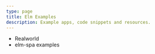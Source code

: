 ```yaml
---
type: page
title: Elm Examples
description: Example apps, code snippets and resources.
---
```



- Realworld
- elm-spa examples
